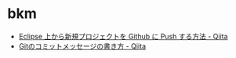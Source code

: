 # bkm

- [Eclipse 上から新規プロジェクトを Github に Push する方法 - Qiita](https://qiita.com/cotrpepe/items/7cafaacb538425a78f1f "Eclipse 上から新規プロジェクトを Github に Push する方法 - Qiita")
- [Gitのコミットメッセージの書き方 - Qiita](https://qiita.com/itosho/items/9565c6ad2ffc24c09364 "Gitのコミットメッセージの書き方 - Qiita")
